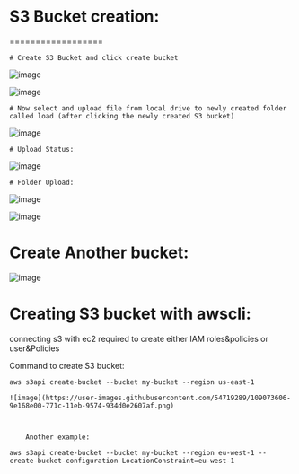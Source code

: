 # S3 Bucket creation:
  ==================
  
    # Create S3 Bucket and click create bucket

 ![image](https://user-images.githubusercontent.com/54719289/109062698-42dd9f00-770e-11eb-817d-e66a07ed44d6.png) 

 ![image](https://user-images.githubusercontent.com/54719289/109062769-5983f600-770e-11eb-98a7-dded4f65dea8.png)


    # Now select and upload file from local drive to newly created folder called load (after clicking the newly created S3 bucket)
    
 ![image](https://user-images.githubusercontent.com/54719289/109064982-124b3480-7711-11eb-8e0f-9a674fdd5706.png)
 
 
    # Upload Status:
    
  ![image](https://user-images.githubusercontent.com/54719289/109063600-5b01ee00-770f-11eb-814e-f299ed9134b8.png)
  
    # Folder Upload:
    
 ![image](https://user-images.githubusercontent.com/54719289/109065589-d5337200-7711-11eb-8f1d-64c9b9df56a9.png)


 ![image](https://user-images.githubusercontent.com/54719289/109065754-0d3ab500-7712-11eb-9356-fba644499ec6.png)
 
 
  # Create Another bucket:
  
  ![image](https://user-images.githubusercontent.com/54719289/109071928-5d1d7a00-771a-11eb-92bd-06097143e240.png)


# Creating S3 bucket with awscli:
  
  connecting s3 with ec2 required to create either IAM roles&policies or user&Policies
 
  Command to create S3 bucket:
  
    aws s3api create-bucket --bucket my-bucket --region us-east-1
    
    ![image](https://user-images.githubusercontent.com/54719289/109073606-9e168e00-771c-11eb-9574-934d0e2607af.png)
    
    

        Another example:
    
    aws s3api create-bucket --bucket my-bucket --region eu-west-1 --create-bucket-configuration LocationConstraint=eu-west-1

  
  
  




 
 
 

